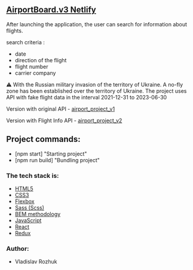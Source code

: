 ## [AirportBoard.v3 Netlify](https://adorable-beijinho-be6f84.netlify.app/)

After launching the application, the user can search for information about flights.

search criteria :

-   date
-   direction of the flight
-   flight number
-   carrier company

⚠ With the Russian military invasion of the territory of Ukraine. A no-fly zone has been established over the territory of Ukraine.
The project uses API with fake flight data in the interval 2021-12-31 to 2023-06-30

Version with original API - [airport_project_v1](https://github.com/Mwxyz2022/airport_project_v1)

Version with Flight Info API - [airport_project_v2](https://github.com/Mwxyz2022/airport_project_v2)

## Project commands:

-   [npm start] "Starting project"
-   [npm run build] "Bundling project"

### The tech stack is:

-   [HTML5](http://htmlbook.ru/html)
-   [CSS3](https://developer.mozilla.org/ru/docs/Web/CSS)
-   [Flexbox](https://css-tricks.com/snippets/css/a-guide-to-flexbox/)
-   [Sass (Scss)](https://sass-lang.com/)
-   [BEM methodology](https://en.bem.info/methodology/)
-   [JavaScript](https://en.wikipedia.org/wiki/JavaScript)
-   [React](https://en.reactjs.org/)
-   [Redux](https://redux.js.org/)

### Author:

-   Vladislav Rozhuk
